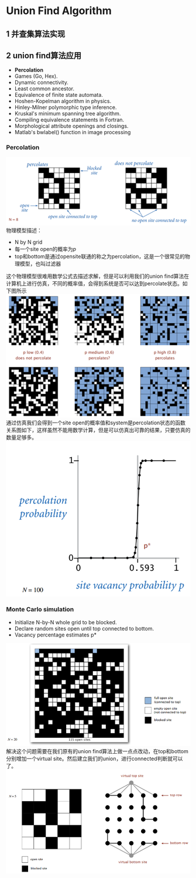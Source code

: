 # Union Find Algorithm

## 1 并查集算法实现

## 2 union find算法应用
- **Percolation**
- Games (Go, Hex).
- Dynamic connectivity.
- Least common ancestor.
- Equivalence of finite state automata.
- Hoshen-Kopelman algorithm in physics.
- Hinley-Milner polymorphic type inference.
- Kruskal's minimum spanning tree algorithm.
- Compiling equivalence statements in Fortran.
- Morphological attribute openings and closings.
- Matlab's bwlabel() function in image processing

### Percolation
![](https://raw.githubusercontent.com/lisilin013/image_bed/master/markdown20190913140455.png)
物理模型描述：

- N by N grid
- 每一个site open的概率为$p$
- top和bottom是通过opensite联通的称之为percolation，这是一个很常见的物理模型，也叫过滤器

这个物理模型很难用数学公式去描述求解，但是可以利用我们的union find算法在计算机上进行仿真，不同的概率值，会得到系统是否可以达到percolate状态。如下图所示
![](https://raw.githubusercontent.com/lisilin013/image_bed/master/markdown20190913141002.png)
通过仿真我们会得到一个site open的概率值和system是percolation状态的函数关系图如下，这样虽然不能用数学计算，但是可以仿真出可靠的结果，只要仿真的数量足够多。
![](https://raw.githubusercontent.com/lisilin013/image_bed/master/markdown20190913141138.png)

### Monte Carlo simulation
- Initialize N-by-N whole grid to be blocked.
- Declare random sites open until top connected to bottom.
- Vacancy percentage estimates p*

![](https://raw.githubusercontent.com/lisilin013/image_bed/master/markdown20190913141404.png)
解决这个问题需要在我们原有的union find算法上做一点点改动，在top和bottom分别增加一个virtual site。然后建立我们的union，进行connected判断就可以了。
![](https://raw.githubusercontent.com/lisilin013/image_bed/master/markdown20190913141635.png)
